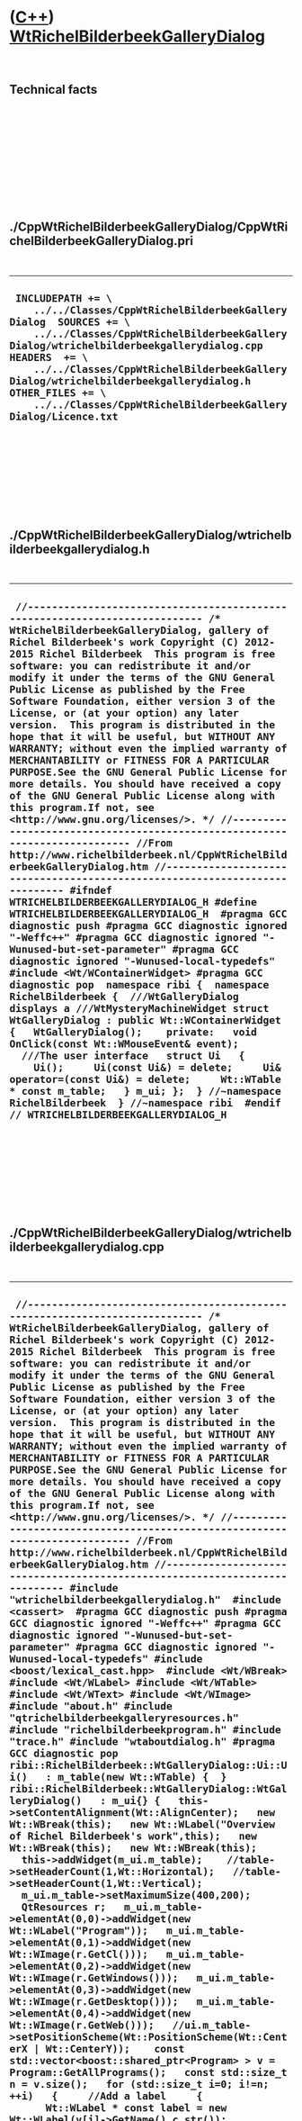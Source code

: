



 

 

 

 

 

([C++](Cpp.htm)) [WtRichelBilderbeekGalleryDialog](CppWtRichelBilderbeekGalleryDialog.htm)
==========================================================================================

 

Technical facts
---------------

 

 

 

 

 

 

./CppWtRichelBilderbeekGalleryDialog/CppWtRichelBilderbeekGalleryDialog.pri
---------------------------------------------------------------------------

 

  --------------------------------------------------------------------------------------------------------------------------------------------------------------------------------------------------------------------------------------------------------------------------------------------------------------------------------------------------------------------------
  ` INCLUDEPATH += \     ../../Classes/CppWtRichelBilderbeekGalleryDialog  SOURCES += \     ../../Classes/CppWtRichelBilderbeekGalleryDialog/wtrichelbilderbeekgallerydialog.cpp  HEADERS  += \     ../../Classes/CppWtRichelBilderbeekGalleryDialog/wtrichelbilderbeekgallerydialog.h  OTHER_FILES += \     ../../Classes/CppWtRichelBilderbeekGalleryDialog/Licence.txt`
  --------------------------------------------------------------------------------------------------------------------------------------------------------------------------------------------------------------------------------------------------------------------------------------------------------------------------------------------------------------------------

 

 

 

 

 

./CppWtRichelBilderbeekGalleryDialog/wtrichelbilderbeekgallerydialog.h
----------------------------------------------------------------------

 

  ----------------------------------------------------------------------------------------------------------------------------------------------------------------------------------------------------------------------------------------------------------------------------------------------------------------------------------------------------------------------------------------------------------------------------------------------------------------------------------------------------------------------------------------------------------------------------------------------------------------------------------------------------------------------------------------------------------------------------------------------------------------------------------------------------------------------------------------------------------------------------------------------------------------------------------------------------------------------------------------------------------------------------------------------------------------------------------------------------------------------------------------------------------------------------------------------------------------------------------------------------------------------------------------------------------------------------------------------------------------------------------------------------------------------------------------------------------------------------------------------------------------------------------------------------------------------------------------------------------------------------------------------------------------------------------------------------------------------------------------------------------------------------------------------------------------------------------------------------------------------------------------------------------------------------------------------
  ` //--------------------------------------------------------------------------- /* WtRichelBilderbeekGalleryDialog, gallery of Richel Bilderbeek's work Copyright (C) 2012-2015 Richel Bilderbeek  This program is free software: you can redistribute it and/or modify it under the terms of the GNU General Public License as published by the Free Software Foundation, either version 3 of the License, or (at your option) any later version.  This program is distributed in the hope that it will be useful, but WITHOUT ANY WARRANTY; without even the implied warranty of MERCHANTABILITY or FITNESS FOR A PARTICULAR PURPOSE.See the GNU General Public License for more details. You should have received a copy of the GNU General Public License along with this program.If not, see <http://www.gnu.org/licenses/>. */ //--------------------------------------------------------------------------- //From http://www.richelbilderbeek.nl/CppWtRichelBilderbeekGalleryDialog.htm //--------------------------------------------------------------------------- #ifndef WTRICHELBILDERBEEKGALLERYDIALOG_H #define WTRICHELBILDERBEEKGALLERYDIALOG_H  #pragma GCC diagnostic push #pragma GCC diagnostic ignored "-Weffc++" #pragma GCC diagnostic ignored "-Wunused-but-set-parameter" #pragma GCC diagnostic ignored "-Wunused-local-typedefs" #include <Wt/WContainerWidget> #pragma GCC diagnostic pop  namespace ribi {  namespace RichelBilderbeek {  ///WtGalleryDialog displays a ///WtMysteryMachineWidget struct WtGalleryDialog : public Wt::WContainerWidget {   WtGalleryDialog();    private:   void OnClick(const Wt::WMouseEvent& event);   ///The user interface   struct Ui   {     Ui();     Ui(const Ui&) = delete;     Ui& operator=(const Ui&) = delete;     Wt::WTable * const m_table;   } m_ui; };  } //~namespace RichelBilderbeek  } //~namespace ribi  #endif // WTRICHELBILDERBEEKGALLERYDIALOG_H`
  ----------------------------------------------------------------------------------------------------------------------------------------------------------------------------------------------------------------------------------------------------------------------------------------------------------------------------------------------------------------------------------------------------------------------------------------------------------------------------------------------------------------------------------------------------------------------------------------------------------------------------------------------------------------------------------------------------------------------------------------------------------------------------------------------------------------------------------------------------------------------------------------------------------------------------------------------------------------------------------------------------------------------------------------------------------------------------------------------------------------------------------------------------------------------------------------------------------------------------------------------------------------------------------------------------------------------------------------------------------------------------------------------------------------------------------------------------------------------------------------------------------------------------------------------------------------------------------------------------------------------------------------------------------------------------------------------------------------------------------------------------------------------------------------------------------------------------------------------------------------------------------------------------------------------------------------------

 

 

 

 

 

./CppWtRichelBilderbeekGalleryDialog/wtrichelbilderbeekgallerydialog.cpp
------------------------------------------------------------------------

 

  ----------------------------------------------------------------------------------------------------------------------------------------------------------------------------------------------------------------------------------------------------------------------------------------------------------------------------------------------------------------------------------------------------------------------------------------------------------------------------------------------------------------------------------------------------------------------------------------------------------------------------------------------------------------------------------------------------------------------------------------------------------------------------------------------------------------------------------------------------------------------------------------------------------------------------------------------------------------------------------------------------------------------------------------------------------------------------------------------------------------------------------------------------------------------------------------------------------------------------------------------------------------------------------------------------------------------------------------------------------------------------------------------------------------------------------------------------------------------------------------------------------------------------------------------------------------------------------------------------------------------------------------------------------------------------------------------------------------------------------------------------------------------------------------------------------------------------------------------------------------------------------------------------------------------------------------------------------------------------------------------------------------------------------------------------------------------------------------------------------------------------------------------------------------------------------------------------------------------------------------------------------------------------------------------------------------------------------------------------------------------------------------------------------------------------------------------------------------------------------------------------------------------------------------------------------------------------------------------------------------------------------------------------------------------------------------------------------------------------------------------------------------------------------------------------------------------------------------------------------------------------------------------------------------------------------------------------------------------------------------------------------------------------------------------------------------------------------------------------------------------------------------------------------------------------------------------------------------------------------------------------------------------------------------------------------------------------------------------------------------------------------------------------------------------------------------------------------------------------------------------------------------------------------------------------------------------------------------------------------------------------------------------------------------------------------------------------------------------------------------------------------------------------------------------------------------------------------------------------------------------------------------------------------------------------------------------------------------------------------------------------------------------------------------------------------------------------------------------------------------------------------------------------------------------------------------------------------------------------------------------------------------------------------------------------------------------------------------------------------------------------------------------------------------------------------------------------------------------------------------------------------
  ` //--------------------------------------------------------------------------- /* WtRichelBilderbeekGalleryDialog, gallery of Richel Bilderbeek's work Copyright (C) 2012-2015 Richel Bilderbeek  This program is free software: you can redistribute it and/or modify it under the terms of the GNU General Public License as published by the Free Software Foundation, either version 3 of the License, or (at your option) any later version.  This program is distributed in the hope that it will be useful, but WITHOUT ANY WARRANTY; without even the implied warranty of MERCHANTABILITY or FITNESS FOR A PARTICULAR PURPOSE.See the GNU General Public License for more details. You should have received a copy of the GNU General Public License along with this program.If not, see <http://www.gnu.org/licenses/>. */ //--------------------------------------------------------------------------- //From http://www.richelbilderbeek.nl/CppWtRichelBilderbeekGalleryDialog.htm //--------------------------------------------------------------------------- #include "wtrichelbilderbeekgallerydialog.h"  #include <cassert>  #pragma GCC diagnostic push #pragma GCC diagnostic ignored "-Weffc++" #pragma GCC diagnostic ignored "-Wunused-but-set-parameter" #pragma GCC diagnostic ignored "-Wunused-local-typedefs" #include <boost/lexical_cast.hpp>  #include <Wt/WBreak> #include <Wt/WLabel> #include <Wt/WTable> #include <Wt/WText> #include <Wt/WImage>  #include "about.h" #include "qtrichelbilderbeekgalleryresources.h" #include "richelbilderbeekprogram.h" #include "trace.h" #include "wtaboutdialog.h" #pragma GCC diagnostic pop  ribi::RichelBilderbeek::WtGalleryDialog::Ui::Ui()   : m_table(new Wt::WTable) {  }  ribi::RichelBilderbeek::WtGalleryDialog::WtGalleryDialog()   : m_ui{} {   this->setContentAlignment(Wt::AlignCenter);   new Wt::WBreak(this);   new Wt::WLabel("Overview of Richel Bilderbeek's work",this);   new Wt::WBreak(this);   new Wt::WBreak(this);   this->addWidget(m_ui.m_table);    //table->setHeaderCount(1,Wt::Horizontal);   //table->setHeaderCount(1,Wt::Vertical);   m_ui.m_table->setMaximumSize(400,200);   QtResources r;   m_ui.m_table->elementAt(0,0)->addWidget(new Wt::WLabel("Program"));   m_ui.m_table->elementAt(0,1)->addWidget(new Wt::WImage(r.GetCl()));   m_ui.m_table->elementAt(0,2)->addWidget(new Wt::WImage(r.GetWindows()));   m_ui.m_table->elementAt(0,3)->addWidget(new Wt::WImage(r.GetDesktop()));   m_ui.m_table->elementAt(0,4)->addWidget(new Wt::WImage(r.GetWeb()));   //ui.m_table->setPositionScheme(Wt::PositionScheme(Wt::CenterX | Wt::CenterY));    const std::vector<boost::shared_ptr<Program> > v = Program::GetAllPrograms();   const std::size_t n = v.size();   for (std::size_t i=0; i!=n; ++i)   {     //Add a label     {       Wt::WLabel * const label = new Wt::WLabel(v[i]->GetName().c_str());       //label->setMaximumSize(Wt::WLength::Auto,6);       //label->setHeight(6);       m_ui.m_table->elementAt(i+1,0)->addWidget(label);       //ui.m_table->elementAt(i+1,0)->setMaximumSize(Wt::WLength::Auto,6);     }     for (int j=0; j!=4; ++j)     {       ProgramStatus p =  ProgramStatus::unk;       switch (j)       {         case 0: p = v[i]->GetStatusConsole(); break;         case 1: p = v[i]->GetStatusDesktopWindowsOnly(); break;         case 2: p = v[i]->GetStatusDesktop(); break;         case 3: p = v[i]->GetStatusWebApplication(); break;       }       std::string s;       switch (p)       {         case ProgramStatus::yes: s = r.GetGreen(); break;         case ProgramStatus::no: s = r.GetRed(); break;         case ProgramStatus::nvr: s = r.GetBlack(); break;         case ProgramStatus::n_a: s = r.GetBlack(); break;         case ProgramStatus::wip: s = r.GetYellow(); break;         case ProgramStatus::tbd: s = r.GetOrange(); break;         case ProgramStatus::unk: s = r.GetBlack(); break;       }       m_ui.m_table->elementAt(i+1,j+1)->addWidget(new Wt::WImage(s.c_str()));     }   }   {     const int n_rows = m_ui.m_table->rowCount();     for (int i=0; i!=n_rows; ++i)     {       //ui.m_table->rowAt(i)->elementAt(0)->set     }   }   m_ui.m_table->clicked().connect(this,&ribi::RichelBilderbeek::WtGalleryDialog::OnClick); }  void ribi::RichelBilderbeek::WtGalleryDialog::OnClick(const Wt::WMouseEvent&) {   //const int x = event.widget().x;   //const int y = event.widget().y; }`
  ----------------------------------------------------------------------------------------------------------------------------------------------------------------------------------------------------------------------------------------------------------------------------------------------------------------------------------------------------------------------------------------------------------------------------------------------------------------------------------------------------------------------------------------------------------------------------------------------------------------------------------------------------------------------------------------------------------------------------------------------------------------------------------------------------------------------------------------------------------------------------------------------------------------------------------------------------------------------------------------------------------------------------------------------------------------------------------------------------------------------------------------------------------------------------------------------------------------------------------------------------------------------------------------------------------------------------------------------------------------------------------------------------------------------------------------------------------------------------------------------------------------------------------------------------------------------------------------------------------------------------------------------------------------------------------------------------------------------------------------------------------------------------------------------------------------------------------------------------------------------------------------------------------------------------------------------------------------------------------------------------------------------------------------------------------------------------------------------------------------------------------------------------------------------------------------------------------------------------------------------------------------------------------------------------------------------------------------------------------------------------------------------------------------------------------------------------------------------------------------------------------------------------------------------------------------------------------------------------------------------------------------------------------------------------------------------------------------------------------------------------------------------------------------------------------------------------------------------------------------------------------------------------------------------------------------------------------------------------------------------------------------------------------------------------------------------------------------------------------------------------------------------------------------------------------------------------------------------------------------------------------------------------------------------------------------------------------------------------------------------------------------------------------------------------------------------------------------------------------------------------------------------------------------------------------------------------------------------------------------------------------------------------------------------------------------------------------------------------------------------------------------------------------------------------------------------------------------------------------------------------------------------------------------------------------------------------------------------------------------------------------------------------------------------------------------------------------------------------------------------------------------------------------------------------------------------------------------------------------------------------------------------------------------------------------------------------------------------------------------------------------------------------------------------------------------------------------------------------------------------------------

 

 

 

 

 





 

[![Valid XHTML 1.0 Strict](valid-xhtml10.png){width="88"
height="31"}](http://validator.w3.org/check?uri=referer)

This page has been created by the [tool](Tools.htm)
[CodeToHtml](ToolCodeToHtml.htm)
